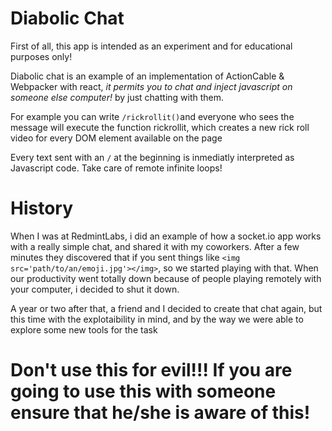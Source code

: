 # Diabolic Chat

First of all, this app is intended as an experiment and for educational purposes only!

Diabolic chat is an example of an implementation of ActionCable & Webpacker with react, *it permits you to chat and inject javascript on someone else computer!* by just chatting with them.

For example you can write `/rickrollit()`and everyone who sees the message will execute the function rickrollit, which creates a new rick roll video for every DOM element available on the page

Every text sent with an `/` at the beginning is inmediatly interpreted as Javascript code. Take care of remote infinite loops!

# History

When I was at RedmintLabs, i did an example of how a socket.io app works with a really simple chat, and shared it with my coworkers. After a few minutes they discovered that if you sent things like `<img src='path/to/an/emoji.jpg'></img>`, so we started playing with that. When our productivity went totally down because of people playing remotely with your computer, i decided to shut it down.

A year or two after that, a friend and I decided to create that chat again, but this time with the explotaibility in mind, and by the way we were able to explore some new tools for the task

# Don't use this for evil!!! If you are going to use this with someone ensure that he/she is aware of this! 
